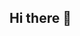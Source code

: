 ## Hi there 👋

<!--
**chidismith01/chidismith01** is a ✨ _special_ ✨ repository because its `README.md` (this file) appears on your GitHub profile.

Here are some ideas to get you started:
I'm currently working on the Maze Project, a 3D maze game built with raycasting technology.
I'm always eager to learn new things. Right now, I'm diving into Front-end Development
Looking to collaborate with creative and skilled individuals! Whether you're a 
cybersecurity expert or a game developer, I'm open to working on something awesome together. 
I'm also open to helping with any educational projects and Front-End development projects.
Feel free to ask me about anything related to Graphic design, Digital Marketing, Branding and currently learning with Alx AFrica.
You can reach me at chidismith01@gmail.com or connect with me on LinkedIn (https://ng.linkedin.com/in/chidiebere-eluwa-9b88965a).
My pronouns are he/him.
- ⚡ Fun fact: ...
Fun fact: I love learning and pushing boundaries. When things get overwhelming, 
I head to the beach to unwind with my bass guitar. I'm a quick learner and always strive to find innovative solutions.
-->
